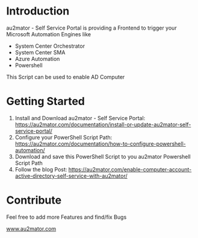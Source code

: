 # Introduction

au2mator - Self Service Portal is providing a Frontend to trigger your Microsoft Automation Engines like

- System Center Orchestrator
- System Center SMA
- Azure Automation
- Powershell

This Script can be used to enable AD Computer

# Getting Started

1.	Install and Download au2mator - Self Service Portal: https://au2mator.com/documentation/install-or-update-au2mator-self-service-portal/
2.	Configure your PowerShell Script Path: https://au2mator.com/documentation/how-to-configure-powershell-automation/
3.	Download and save this PowerShell Script to you au2mator Powershell Script Path
4.	Follow the blog Post: https://au2mator.com/enable-computer-account-active-directory-self-service-with-au2mator/


# Contribute

Feel free to add more Features and find/fix Bugs

www.au2mator.com
